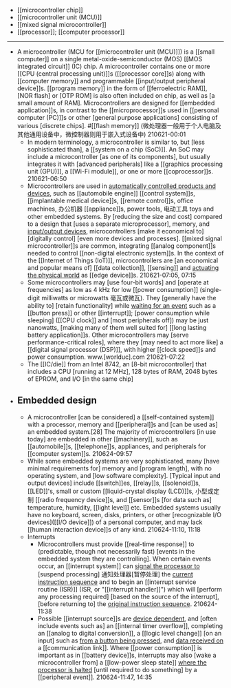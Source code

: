 - [[microcontroller chip]]
- [[microcontroller unit (MCU)]]
- [[mixed signal microcontroller]]
- [[processor]]; [[computer processor]]
- ---
- A microcontroller (MCU for [[microcontroller unit (MCU)]]) is a [[small computer]] on a single metal-oxide-semiconductor (MOS) [[MOS integrated circuit]] (IC) chip. A microcontroller contains one or more [[CPU (central processing unit)]]s ([[processor core]]s) along with [[computer memory]] and programmable [[input/output peripheral device]]s. [[program memory]] in the form of [[ferroelectric RAM]], [NOR flash] or [OTP ROM] is also often included on chip, as well as [a small amount of RAM]. Microcontrollers are designed for [[embedded application]]s, in contrast to the [[microprocessor]]s used in [[personal computer (PC)]]s or other [general purpose applications] consisting of various [discrete chips]. #[[flash memory]]
(微处理器一般用于个人电脑及其他通用设备中，微控制器则用于嵌入式设备中)
210621-00:01
    - In modern terminology, a microcontroller is similar to, but [less sophisticated than], a [[system on a chip (SoC)]]. An SoC may include a microcontroller [as one of its components], but usually integrates it with [advanced peripherals] like a [[graphics processing unit (GPU)]], a [[Wi-Fi module]], or one or more [[coprocessor]]s.
210621-06:50
    - Microcontrollers are used in [automatically controlled products and devices](((pjNd_Tx3C))), such as [[automobile engine]] [[control system]]s, [[implantable medical device]]s, [[remote control]]s, office machines, 办公机器 [[appliance]]s, power tools, 电动工具 toys and other embedded systems. By [reducing the size and cost] compared to a design that [uses a separate microprocessor], memory, and [input/output devices](((AGdgghnHW))), microcontrollers [make it economical to] [digitally control] [even more devices and processes]. [[mixed signal microcontroller]]s are common, integrating [[analog component]]s needed to control [[non-digital electronic system]]s. In the context of the [[Internet of Things (IoT)]], microcontrollers are [an economical and popular means of] [[data collection]], [[sensing]] and [actuating the physical world](((RaaVIQp6o))) as [[edge device]]s.
210621-07:05, 07:15
    - Some microcontrollers may [use four-bit words] and [operate at frequencies] as low as 4 kHz for low [[power consumption]] (single-digit milliwatts or microwatts 毫瓦或微瓦). They [generally have the ability to] [retain functionality] while [waiting for an event](((kgjxbGoaS))) such as a [[button press]] or other [[interrupt]]; [power consumption while sleeping] ([[CPU clock]] and [most peripherals off]) may be just nanowatts, [making many of them well suited for] [[long lasting battery application]]s. Other microcontrollers may [serve performance-critical roles], where they [may need to act more like] a [[digital signal processor (DSP)]], with higher [[clock speed]]s and power consumption. www.[worlduc].com
210621-07:22
    - The [[IC/die]] from an Intel 8742, an [8-bit microcontroller] that includes a CPU [running at 12 MHz], 128 bytes of RAM, 2048 bytes of EPROM, and I/O [in the same chip]
- ## Embedded design
    - A microcontroller [can be considered] a [[self-contained system]] with a processor, memory and [[peripheral]]s and [can be used as] an embedded system.[28] The majority of microcontrollers [in use today] are embedded in other [[machinery]], such as [[automobile]]s, [[telephone]]s, appliances, and peripherals for [[computer system]]s.
210624-09:57
    - While some embedded systems are very sophisticated, many [have minimal requirements for] memory and [program length], with no operating system, and [low software complexity]. [Typical input and output devices] include [[switch]]es, [[relay]]s, [[solenoid]]s, [[LED]]'s, small or custom [[liquid-crystal display (LCD)]]s, 小型或定制 [[radio frequency device]]s, and [[sensor]]s [for data such as] temperature, humidity, [[light level]] etc. Embedded systems usually have no keyboard, screen, disks, printers, or other [recognizable I/O devices]([[I/O device]]) of a personal computer, and may lack [[human interaction device]]s of any kind.
210624-11:10, 11:18
    - Interrupts
        - Microcontrollers must provide [[real-time response]] to (predictable, though not necessarily fast) [events in the embedded system they are controlling]. When certain events occur, an [[interrupt system]] can [signal the processor to](((OV5j6k98r))) [suspend processing] 通知处理器[暂停处理] the [current instruction sequence](((SQmgy_TRf))) and to begin an [[interrupt service routine (ISR)]] (ISR, or "[[interrupt handler]]") which will [perform any processing required] [based on the source of the interrupt], [before returning to] the [original instruction sequence](((SQmgy_TRf))). 
210624-11:38
        - Possible [[interrupt source]]s are [device dependent](((MwkcUYphQ))), and [often include events such as] an [[internal timer overflow]], completing an [[analog to digital conversion]], a [[logic level change]] [on an input] such as [from a button being pressed](((pHLSU5UbS))), and [data received on](((YKC-z3rGs))) a [[communication link]]. Where [[power consumption]] is important as in [[battery device]]s, interrupts may also [wake a microcontroller from] a [[low-power sleep state]] [where the processor is halted](((TEXEBN31f))) [until required to do something] by a [[peripheral event]].
210624-11:47, 14:35
